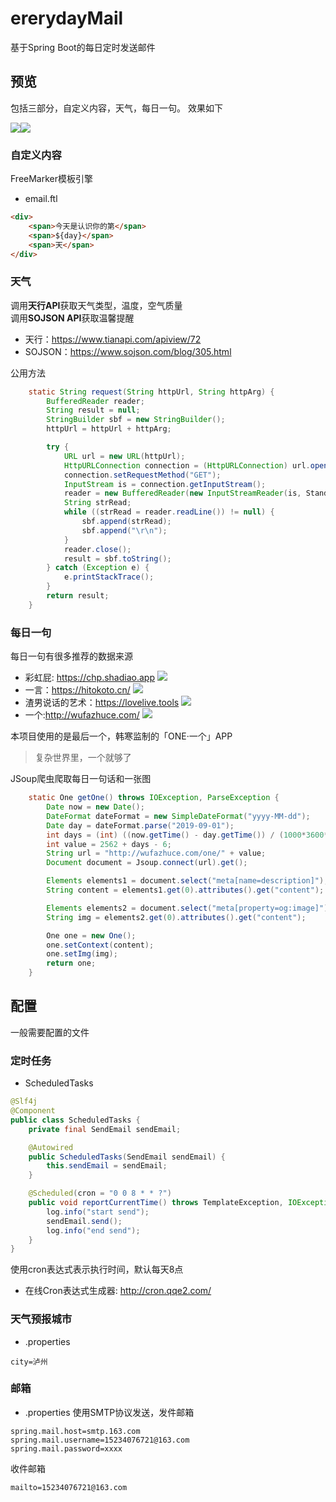 # ererydayMail
基于Spring Boot的每日定时发送邮件

## 预览
包括三部分，自定义内容，天气，每日一句。
效果如下  

![](https://github.com/yuan0824/img/blob/master/email-1.png)![](https://github.com/yuan0824/img/blob/master/email-2.png)

### 自定义内容
FreeMarker模板引擎
- email.ftl
```html
<div>
    <span>今天是认识你的第</span>
    <span>${day}</span>
    <span>天</span>
</div>
```

### 天气
调用**天行API**获取天气类型，温度，空气质量  
调用**SOJSON API**获取温馨提醒

- 天行：https://www.tianapi.com/apiview/72
- SOJSON：https://www.sojson.com/blog/305.html

公用方法
```java
    static String request(String httpUrl, String httpArg) {
        BufferedReader reader;
        String result = null;
        StringBuilder sbf = new StringBuilder();
        httpUrl = httpUrl + httpArg;

        try {
            URL url = new URL(httpUrl);
            HttpURLConnection connection = (HttpURLConnection) url.openConnection();
            connection.setRequestMethod("GET");
            InputStream is = connection.getInputStream();
            reader = new BufferedReader(new InputStreamReader(is, StandardCharsets.UTF_8));
            String strRead;
            while ((strRead = reader.readLine()) != null) {
                sbf.append(strRead);
                sbf.append("\r\n");
            }
            reader.close();
            result = sbf.toString();
        } catch (Exception e) {
            e.printStackTrace();
        }
        return result;
    }
```

### 每日一句  

每日一句有很多推荐的数据来源
- 彩虹屁: https://chp.shadiao.app
![](https://github.com/yuan0824/img/blob/master/%E5%BD%A9%E8%99%B9%E5%B1%81.png)  
- 一言：https://hitokoto.cn/
![](https://github.com/yuan0824/img/blob/master/%E4%B8%80%E8%A8%80.png)
- 渣男说话的艺术：https://lovelive.tools
![](https://github.com/yuan0824/img/blob/master/%E6%B8%A3%E7%94%B7%E8%AF%B4%E8%AF%9D%E7%9A%84%E8%89%BA%E6%9C%AF.png)
- 一个:http://wufazhuce.com/
![](https://github.com/yuan0824/img/blob/master/%E4%B8%80%E4%B8%AA.png)

本项目使用的是最后一个，韩寒监制的「ONE·一个」APP
> 复杂世界里，一个就够了

JSoup爬虫爬取每日一句话和一张图
```java
    static One getOne() throws IOException, ParseException {
        Date now = new Date();
        DateFormat dateFormat = new SimpleDateFormat("yyyy-MM-dd");
        Date day = dateFormat.parse("2019-09-01");
        int days = (int) ((now.getTime() - day.getTime()) / (1000*3600*24));
        int value = 2562 + days - 6;
        String url = "http://wufazhuce.com/one/" + value;
        Document document = Jsoup.connect(url).get();

        Elements elements1 = document.select("meta[name=description]");
        String content = elements1.get(0).attributes().get("content");

        Elements elements2 = document.select("meta[property=og:image]");
        String img = elements2.get(0).attributes().get("content");

        One one = new One();
        one.setContext(content);
        one.setImg(img);
        return one;
    }
```

## 配置
一般需要配置的文件

### 定时任务
- ScheduledTasks
```java
@Slf4j
@Component
public class ScheduledTasks {
    private final SendEmail sendEmail;

    @Autowired
    public ScheduledTasks(SendEmail sendEmail) {
        this.sendEmail = sendEmail;
    }

    @Scheduled(cron = "0 0 8 * * ?")
    public void reportCurrentTime() throws TemplateException, IOException, MessagingException, ParseException {
        log.info("start send");
        sendEmail.send();
        log.info("end send");
    }
}
```
使用cron表达式表示执行时间，默认每天8点
- 在线Cron表达式生成器: http://cron.qqe2.com/

### 天气预报城市
- .properties
```
city=泸州
```

### 邮箱
- .properties
使用SMTP协议发送，发件邮箱
```
spring.mail.host=smtp.163.com
spring.mail.username=15234076721@163.com
spring.mail.password=xxxx
```

收件邮箱
```
mailto=15234076721@163.com
```

